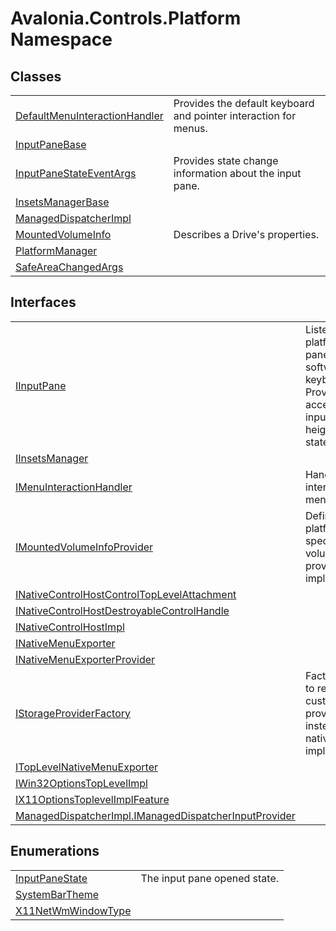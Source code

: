 # Avalonia.Controls.Platform Namespace






## Classes
<table>
<tr>
<td><a href="T_Avalonia_Controls_Platform_DefaultMenuInteractionHandler">DefaultMenuInteractionHandler</a></td>
<td>Provides the default keyboard and pointer interaction for menus.</td>
</tr>
<tr>
<td><a href="T_Avalonia_Controls_Platform_InputPaneBase">InputPaneBase</a></td>
<td> </td>
</tr>
<tr>
<td><a href="T_Avalonia_Controls_Platform_InputPaneStateEventArgs">InputPaneStateEventArgs</a></td>
<td>Provides state change information about the input pane.</td>
</tr>
<tr>
<td><a href="T_Avalonia_Controls_Platform_InsetsManagerBase">InsetsManagerBase</a></td>
<td> </td>
</tr>
<tr>
<td><a href="T_Avalonia_Controls_Platform_ManagedDispatcherImpl">ManagedDispatcherImpl</a></td>
<td> </td>
</tr>
<tr>
<td><a href="T_Avalonia_Controls_Platform_MountedVolumeInfo">MountedVolumeInfo</a></td>
<td>Describes a Drive's properties.</td>
</tr>
<tr>
<td><a href="T_Avalonia_Controls_Platform_PlatformManager">PlatformManager</a></td>
<td> </td>
</tr>
<tr>
<td><a href="T_Avalonia_Controls_Platform_SafeAreaChangedArgs">SafeAreaChangedArgs</a></td>
<td> </td>
</tr>
</table>

## Interfaces
<table>
<tr>
<td><a href="T_Avalonia_Controls_Platform_IInputPane">IInputPane</a></td>
<td>Listener for the platform's input pane(eg, software keyboard). Provides access to the input pane height and state.</td>
</tr>
<tr>
<td><a href="T_Avalonia_Controls_Platform_IInsetsManager">IInsetsManager</a></td>
<td> </td>
</tr>
<tr>
<td><a href="T_Avalonia_Controls_Platform_IMenuInteractionHandler">IMenuInteractionHandler</a></td>
<td>Handles user interaction for menus.</td>
</tr>
<tr>
<td><a href="T_Avalonia_Controls_Platform_IMountedVolumeInfoProvider">IMountedVolumeInfoProvider</a></td>
<td>Defines a platform-specific mount volumes info provider implementation.</td>
</tr>
<tr>
<td><a href="T_Avalonia_Controls_Platform_INativeControlHostControlTopLevelAttachment">INativeControlHostControlTopLevelAttachment</a></td>
<td> </td>
</tr>
<tr>
<td><a href="T_Avalonia_Controls_Platform_INativeControlHostDestroyableControlHandle">INativeControlHostDestroyableControlHandle</a></td>
<td> </td>
</tr>
<tr>
<td><a href="T_Avalonia_Controls_Platform_INativeControlHostImpl">INativeControlHostImpl</a></td>
<td> </td>
</tr>
<tr>
<td><a href="T_Avalonia_Controls_Platform_INativeMenuExporter">INativeMenuExporter</a></td>
<td> </td>
</tr>
<tr>
<td><a href="T_Avalonia_Controls_Platform_INativeMenuExporterProvider">INativeMenuExporterProvider</a></td>
<td> </td>
</tr>
<tr>
<td><a href="T_Avalonia_Controls_Platform_IStorageProviderFactory">IStorageProviderFactory</a></td>
<td>Factory allows to register custom storage provider instead of native implementation.</td>
</tr>
<tr>
<td><a href="T_Avalonia_Controls_Platform_ITopLevelNativeMenuExporter">ITopLevelNativeMenuExporter</a></td>
<td> </td>
</tr>
<tr>
<td><a href="T_Avalonia_Controls_Platform_IWin32OptionsTopLevelImpl">IWin32OptionsTopLevelImpl</a></td>
<td> </td>
</tr>
<tr>
<td><a href="T_Avalonia_Controls_Platform_IX11OptionsToplevelImplFeature">IX11OptionsToplevelImplFeature</a></td>
<td> </td>
</tr>
<tr>
<td><a href="T_Avalonia_Controls_Platform_ManagedDispatcherImpl_IManagedDispatcherInputProvider">ManagedDispatcherImpl.IManagedDispatcherInputProvider</a></td>
<td> </td>
</tr>
</table>

## Enumerations
<table>
<tr>
<td><a href="T_Avalonia_Controls_Platform_InputPaneState">InputPaneState</a></td>
<td>The input pane opened state.</td>
</tr>
<tr>
<td><a href="T_Avalonia_Controls_Platform_SystemBarTheme">SystemBarTheme</a></td>
<td> </td>
</tr>
<tr>
<td><a href="T_Avalonia_Controls_Platform_X11NetWmWindowType">X11NetWmWindowType</a></td>
<td> </td>
</tr>
</table>